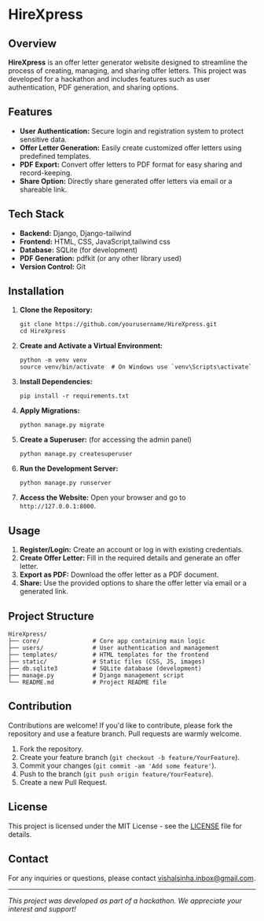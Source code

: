 <!DOCTYPE html>
<html lang="en">
<head>
    <meta charset="UTF-8">
    <meta name="viewport" content="width=device-width, initial-scale=1.0">
</head>
<body>

<h1>HireXpress</h1>

<h2>Overview</h2>
<p><strong>HireXpress</strong> is an offer letter generator website designed to streamline the process of creating, managing, and sharing offer letters. This project was developed for a hackathon and includes features such as user authentication, PDF generation, and sharing options.</p>

<h2>Features</h2>
<ul>
    <li><strong>User Authentication:</strong> Secure login and registration system to protect sensitive data.</li>
    <li><strong>Offer Letter Generation:</strong> Easily create customized offer letters using predefined templates.</li>
    <li><strong>PDF Export:</strong> Convert offer letters to PDF format for easy sharing and record-keeping.</li>
    <li><strong>Share Option:</strong> Directly share generated offer letters via email or a shareable link.</li>
</ul>

<h2>Tech Stack</h2>
<ul>
    <li><strong>Backend:</strong> Django, Django-tailwind</li>
    <li><strong>Frontend:</strong> HTML, CSS, JavaScript,tailwind css</li>
    <li><strong>Database:</strong> SQLite (for development)</li>
    <li><strong>PDF Generation:</strong> pdfkit  (or any other library used)</li>
    <li><strong>Version Control:</strong> Git</li>
</ul>

<h2>Installation</h2>
<ol>
    <li><strong>Clone the Repository:</strong>
        <pre><code>git clone https://github.com/yourusername/HireXpress.git
cd HireXpress</code></pre>
    </li>
    <li><strong>Create and Activate a Virtual Environment:</strong>
        <pre><code>python -m venv venv
source venv/bin/activate  # On Windows use `venv\Scripts\activate`</code></pre>
    </li>
    <li><strong>Install Dependencies:</strong>
        <pre><code>pip install -r requirements.txt</code></pre>
    </li>
    <li><strong>Apply Migrations:</strong>
        <pre><code>python manage.py migrate</code></pre>
    </li>
    <li><strong>Create a Superuser:</strong> (for accessing the admin panel)
        <pre><code>python manage.py createsuperuser</code></pre>
    </li>
    <li><strong>Run the Development Server:</strong>
        <pre><code>python manage.py runserver</code></pre>
    </li>
    <li><strong>Access the Website:</strong> Open your browser and go to <code>http://127.0.0.1:8000</code>.</li>
</ol>

<h2>Usage</h2>
<ol>
    <li><strong>Register/Login:</strong> Create an account or log in with existing credentials.</li>
    <li><strong>Create Offer Letter:</strong> Fill in the required details and generate an offer letter.</li>
    <li><strong>Export as PDF:</strong> Download the offer letter as a PDF document.</li>
    <li><strong>Share:</strong> Use the provided options to share the offer letter via email or a generated link.</li>
</ol>

<h2>Project Structure</h2>
<pre><code>HireXpress/
├── core/               # Core app containing main logic
├── users/              # User authentication and management
├── templates/          # HTML templates for the frontend
├── static/             # Static files (CSS, JS, images)
├── db.sqlite3          # SQLite database (development)
├── manage.py           # Django management script
└── README.md           # Project README file</code></pre>

<h2>Contribution</h2>
<p>Contributions are welcome! If you'd like to contribute, please fork the repository and use a feature branch. Pull requests are warmly welcome.</p>
<ol>
    <li>Fork the repository.</li>
    <li>Create your feature branch (<code>git checkout -b feature/YourFeature</code>).</li>
    <li>Commit your changes (<code>git commit -am 'Add some feature'</code>).</li>
    <li>Push to the branch (<code>git push origin feature/YourFeature</code>).</li>
    <li>Create a new Pull Request.</li>
</ol>

<h2>License</h2>
<p>This project is licensed under the MIT License - see the <a href="LICENSE">LICENSE</a> file for details.</p>

<h2>Contact</h2>
<p>For any inquiries or questions, please contact <a href="mailto:vishalsinha.inbox@gmail.com">vishalsinha.inbox@gmail.com</a>.</p>

<hr>
<p><em>This project was developed as part of a hackathon. We appreciate your interest and support!</em></p>

</body>
</html>
